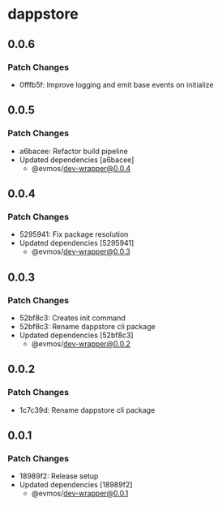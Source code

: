 # dappstore

## 0.0.6

### Patch Changes

- 0fffb5f: Improve logging and emit base events on initialize

## 0.0.5

### Patch Changes

- a6bacee: Refactor build pipeline
- Updated dependencies [a6bacee]
  - @evmos/dev-wrapper@0.0.4

## 0.0.4

### Patch Changes

- 5295941: Fix package resolution
- Updated dependencies [5295941]
  - @evmos/dev-wrapper@0.0.3

## 0.0.3

### Patch Changes

- 52bf8c3: Creates init command
- 52bf8c3: Rename dappstore cli package
- Updated dependencies [52bf8c3]
  - @evmos/dev-wrapper@0.0.2

## 0.0.2

### Patch Changes

- 1c7c39d: Rename dappstore cli package

## 0.0.1

### Patch Changes

- 18989f2: Release setup
- Updated dependencies [18989f2]
  - @evmos/dev-wrapper@0.0.1

